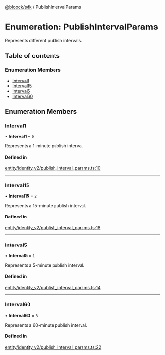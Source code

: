 [@bloock/sdk](../index.md) / PublishIntervalParams

# Enumeration: PublishIntervalParams

Represents different publish intervals.

## Table of contents

### Enumeration Members

- [Interval1](PublishIntervalParams-1.md#interval1)
- [Interval15](PublishIntervalParams-1.md#interval15)
- [Interval5](PublishIntervalParams-1.md#interval5)
- [Interval60](PublishIntervalParams-1.md#interval60)

## Enumeration Members

### Interval1

• **Interval1** = ``0``

Represents a 1-minute publish interval.

#### Defined in

[entity/identity_v2/publish_interval_params.ts:10](https://github.com/bloock/bloock-sdk/blob/6fda345/languages/js/src/entity/identity_v2/publish_interval_params.ts#L10)

___

### Interval15

• **Interval15** = ``2``

Represents a 15-minute publish interval.

#### Defined in

[entity/identity_v2/publish_interval_params.ts:18](https://github.com/bloock/bloock-sdk/blob/6fda345/languages/js/src/entity/identity_v2/publish_interval_params.ts#L18)

___

### Interval5

• **Interval5** = ``1``

Represents a 5-minute publish interval.

#### Defined in

[entity/identity_v2/publish_interval_params.ts:14](https://github.com/bloock/bloock-sdk/blob/6fda345/languages/js/src/entity/identity_v2/publish_interval_params.ts#L14)

___

### Interval60

• **Interval60** = ``3``

Represents a 60-minute publish interval.

#### Defined in

[entity/identity_v2/publish_interval_params.ts:22](https://github.com/bloock/bloock-sdk/blob/6fda345/languages/js/src/entity/identity_v2/publish_interval_params.ts#L22)
